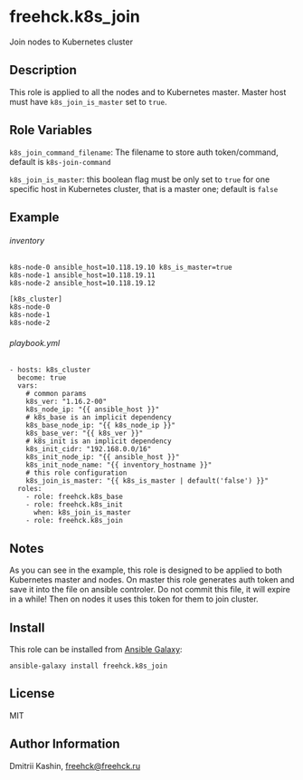 freehck.k8s_join
=========

Join nodes to Kubernetes cluster

Description
-----------

This role is applied to all the nodes and to Kubernetes master. Master host must have `k8s_join_is_master` set to `true`.

Role Variables
--------------

`k8s_join_command_filename`: The filename to store auth token/command, default is `k8s-join-command`

`k8s_join_is_master`: this boolean flag must be only set to `true` for one specific host in Kubernetes cluster, that is a master one; default is `false`

Example
-------

###### inventory

    k8s-node-0 ansible_host=10.118.19.10 k8s_is_master=true
    k8s-node-1 ansible_host=10.118.19.11
    k8s-node-2 ansible_host=10.118.19.12
    
    [k8s_cluster]
    k8s-node-0
    k8s-node-1
    k8s-node-2

###### playbook.yml

    - hosts: k8s_cluster
      become: true
      vars:
        # common params
        k8s_ver: "1.16.2-00"
        k8s_node_ip: "{{ ansible_host }}"
        # k8s_base is an implicit dependency
        k8s_base_node_ip: "{{ k8s_node_ip }}"
        k8s_base_ver: "{{ k8s_ver }}"
        # k8s_init is an implicit dependency
        k8s_init_cidr: "192.168.0.0/16"
        k8s_init_node_ip: "{{ ansible_host }}"
        k8s_init_node_name: "{{ inventory_hostname }}"
        # this role configuration
        k8s_join_is_master: "{{ k8s_is_master | default('false') }}"
      roles:
        - role: freehck.k8s_base
        - role: freehck.k8s_init
          when: k8s_join_is_master
        - role: freehck.k8s_join



Notes
-----

As you can see in the example, this role is designed to be applied to both Kubernetes master and nodes. On master this role generates auth token and save it into the file on ansible controler. Do not commit this file, it will expire in a while! Then on nodes it uses this token for them to join cluster.

Install
-------

This role can be installed from [Ansible Galaxy](https://galaxy.ansible.com/):

`ansible-galaxy install freehck.k8s_join`

License
-------

MIT

Author Information
------------------

Dmitrii Kashin, <freehck@freehck.ru>
